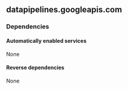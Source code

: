## datapipelines.googleapis.com

### Dependencies

#### Automatically enabled services

None

#### Reverse dependencies

None
